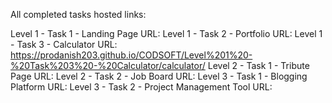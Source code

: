 All completed tasks hosted links:

Level 1 - Task 1 - Landing Page URL: 
Level 1 - Task 2 - Portfolio URL:
Level 1 - Task 3 - Calculator URL: https://prodanish203.github.io/CODSOFT/Level%201%20-%20Task%203%20-%20Calculator/calculator/
Level 2 - Task 1 - Tribute Page URL:
Level 2 - Task 2 - Job Board URL:
Level 3 - Task 1 - Blogging Platform URL:
Level 3 - Task 2 - Project Management Tool URL:
